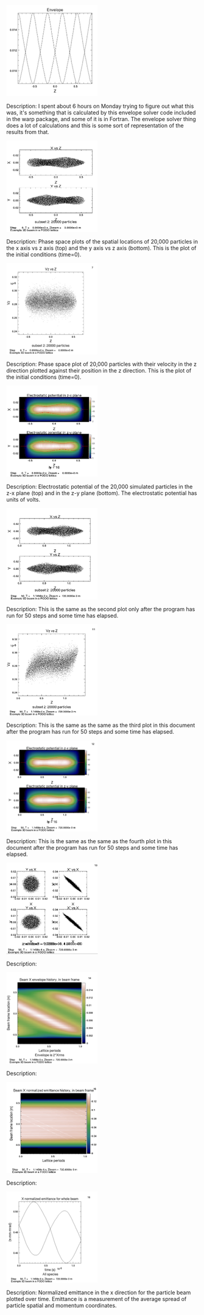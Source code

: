 <img src="images/FODO3d_envelope.png" data-canonical-src="images/FODO3d_envelope.png" width="240" height="240" />

Description: I spent about 6 hours on Monday trying to figure out what this was, it's something that is calculated by this envelope solver code included in the warp package, and some of it is in Fortran. The envelope solver thing does a lot of calculations and this is some sort of representation of the results from that.

<img src="images/FODO3d_cigar_plot.png" data-canonical-src="images/FODO3d_cigar_plot.png" width="240" height="240" />

Description: Phase space plots of the spatial locations of 20,000 particles in the x axis vs z axis (top) and the y axis vs z axis (bottom). This is the plot of the initial conditions (time=0).

<img src="images/FODO3d_vzvsz.png" data-canonical-src="images/FODO3d_vzvsz.png" width="240" height="240" />

Description: Phase space plot of 20,000 particles with their velocity in the z direction plotted against their position in the z direction. This is the plot of the initial conditions (time=0).

<img src="images/FODO3d_ep.png" data-canonical-src="images/FODO3d_ep.png" width="240" height="240" />

Description: Electrostatic potential of the 20,000 simulated particles in the z-x plane (top) and in the z-y plane (bottom). The electrostatic potential has units of volts.

<img src="images/FODO3d_vsz.png" data-canonical-src="images/FODO3d_vsz.png" width="240" height="240" />

Description: This is the same as the second plot only after the program has run for 50 steps and some time has elapsed.

<img src="images/FODO3dvz.png" data-canonical-src="images/FODO3dvz.png" width="240" height="240" />

Description: This is the same as the same as the third plot in this document after the program has run for 50 steps and some time has elapsed.

<img src="images/FODO3d_ep2.png" data-canonical-src="images/FODO3d_ep2.png" width="240" height="240" />

Description: This is the same as the same as the fourth plot in this document after the program has run for 50 steps and some time has elapsed.

<img src="images/FODO3d_cigar2.png" data-canonical-src="images/FODO3d_cigar2.png" width="240" height="240" />

Description:

<img src="images/FODO3d_env.png" data-canonical-src="images/FODO3d_env.png" width="240" height="240" />

Description:

<img src="images/FODO3d_ne.png" data-canonical-src="images/FODO3d_ne.png" width="240" height="240" />

Description:

<img src="images/FODO3d_ne2.png" data-canonical-src="images/FODO3d_ne2.png" width="240" height="240" />

Description: Normalized emittance in the x direction for the particle beam plotted over time. Emittance is a measurement of the average spread of particle spatial and momentum coordinates.
